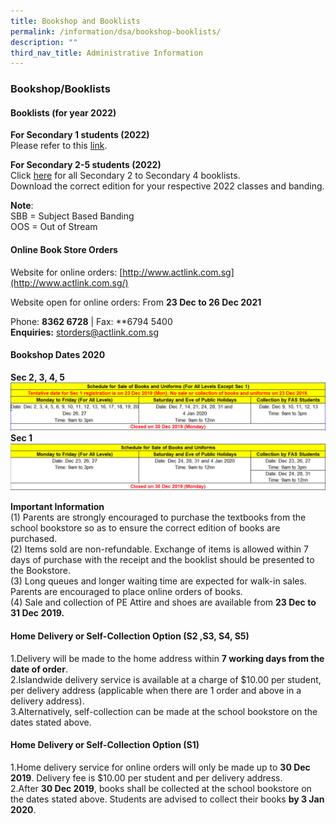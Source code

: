 ```yaml
---
title: Bookshop and Booklists
permalink: /information/dsa/bookshop-booklists/
description: ""
third_nav_title: Administrative Information
---
```

### **Bookshop/Booklists**
#### **Booklists (for year 2022)**
**For Secondary 1 students (2022)**<br>
Please refer to this [link](https://staging.d1o9rele4xczce.amplifyapp.com/information/dsa/sec1-registration-2022/books-and-uniforms/).

**For Secondary 2-5 students (2022)**  
Click [here](https://drive.google.com/drive/folders/1zIqkYNUTZatqUYnzCUL2_uijx4UPFi8W?usp=sharing) for all Secondary 2 to Secondary 4 booklists.  
Download the correct edition for your respective 2022 classes and banding.

**Note**:<br>
SBB = Subject Based Banding<br>
OOS = Out of Stream

#### **Online Book Store  Orders**
Website for online orders: [http://www.actlink.com.sg](http://www.actlink.com.sg/)  

Website open for online orders: From **23 Dec to 26 Dec 2021**

Phone: **8362 6728** | Fax: **6794 5400<br>
**Enquiries:** [storders@actlink.com.sg](mailto:storders@actlink.com.sg)

#### **Bookshop Dates 2020**
**Sec 2, 3, 4, 5**
![](/images/bookshop1.png)
**Sec 1**
![](/images/bookshop2.png)

**Important Information**<br>
(1) Parents are strongly encouraged to purchase the textbooks from the school bookstore so as to ensure the correct edition of books are purchased.<br>
(2) Items sold are non-refundable. Exchange of items is allowed within 7 days of purchase with the receipt and the booklist should be presented to the Bookstore.<br>
(3) Long queues and longer waiting time are expected for walk-in sales. Parents are encouraged to place online orders of books.<br>
(4) Sale and collection of PE Attire and shoes are available from **23 Dec to 31 Dec 2019.**

#### **Home Delivery or Self-Collection Option (S2 ,S3, S4, S5)**
1\.Delivery will be made to the home address within **7 working days from the date of order**. <br>
2\.Islandwide delivery service is available at a charge of $10.00 per student, per delivery address (applicable when there are 1 order and above in a delivery address).<br>
3\.Alternatively, self-collection can be made at the school bookstore on the dates stated above.

#### **Home Delivery or Self-Collection Option (S1)**
1\.Home delivery service for online orders will only be made up to **30 Dec 2019**. Delivery fee is $10.00 per student and per delivery address.<br>
2\.After **30 Dec 2019**, books shall be collected at the school bookstore on the dates stated above. Students are advised to collect their books **by 3 Jan 2020**.